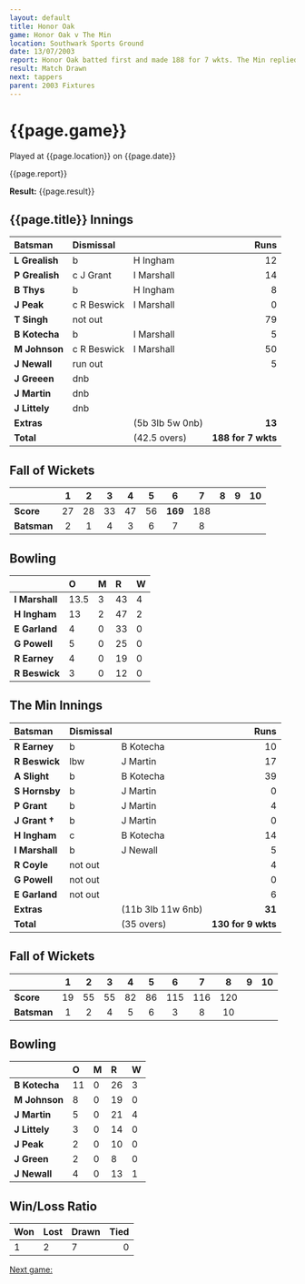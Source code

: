 ```yaml
---
layout: default
title: Honor Oak
game: Honor Oak v The Min
location: Southwark Sports Ground
date: 13/07/2003
report: Honor Oak batted first and made 188 for 7 wkts. The Min replied with 130 for 9 wkts when time ran out
result: Match Drawn
next: tappers
parent: 2003 Fixtures
---
```


# {{page.game}}

Played at {{page.location}} on {{page.date}}

{{page.report}}

**Result:** {{page.result}}

## {{page.title}} Innings

| Batsman | Dismissal |  | Runs |
|:---|:---|---|---:|
| **L Grealish** | b | H Ingham | 12 |
| **P Grealish** | c J Grant | I Marshall | 14 |
| **B Thys** | b | H Ingham | 8 |
| **J Peak** | c R Beswick | I Marshall | 0 |
| **T Singh** | not out |  | 79 |
| **B Kotecha** | b | I Marshall | 5 |
| **M Johnson** | c R Beswick | I Marshall | 50 |
| **J Newall** | run out |  | 5 |
| **J Greeen** | dnb |  |  |
| **J Martin** | dnb |  |  |
| **J Littely** | dnb |  |  |
| **Extras** | | (5b 3lb 5w 0nb) | **13** |
| **Total** | | (42.5 overs) | ****188 for 7 wkts**** |

## Fall of Wickets

| | 1 | 2 | 3 | 4 | 5 | 6 | 7 | 8 | 9 | 10 |
|---|:---:|:---:|:---:|:---:|:---:|:---:|:---:|:---:|:---:|:---:|
| **Score** | 27 | 28 | 33 | 47 | 56 | **169** | 188 |  |  |  |
| **Batsman** | 2 | 1 | 4 | 3 | 6 | 7 | 8 |  |  |  |

## Bowling

| | O | M | R | W |
|---|:---|:---|:---|:---|
| **I Marshall** | 13.5 | 3 | 43 | 4 |
| **H Ingham** | 13 | 2 | 47 | 2 |
| **E Garland** | 4 | 0 | 33 | 0 |
| **G Powell** | 5 | 0 | 25 | 0 |
| **R Earney** | 4 | 0 | 19 | 0 |
| **R Beswick** | 3 | 0 | 12 | 0 |

## The Min Innings

| Batsman | Dismissal |  | Runs |
|:---|:---|---|---:|
| **R Earney** | b | B Kotecha | 10 |
| **R Beswick** | lbw | J Martin| 17 |
| **A Slight** | b | B Kotecha | 39 |
| **S Hornsby** | b | J Martin | 0 |
| **P Grant** | b | J Martin | 4 |
| **J Grant &#8224;** | b | J Martin | 0 |
| **H Ingham** | c | B Kotecha | 14 |
| **I Marshall** | b | J Newall | 5 |
| **R Coyle** | not out |  | 4 |
| **G Powell** | not out |  | 0 |
| **E Garland** | not out |  | 6 |
| **Extras** | | (11b 3lb 11w 6nb) | **31** |
| **Total** | | (35 overs) | ****130 for 9 wkts**** |

## Fall of Wickets

| | 1 | 2 | 3 | 4 | 5 | 6 | 7 | 8 | 9 | 10 |
|---|:---:|:---:|:---:|:---:|:---:|:---:|:---:|:---:|:---:|:---:|
| **Score** | 19 | 55 | 55 | 82 | 86 | 115 | 116 | 120 |  |  |
| **Batsman** | 1 | 2 | 4 | 5 | 6 | 3 | 8 | 10 |  |  |

## Bowling

| | O | M | R | W |
|---|:---|:---|:---|:---|
| **B Kotecha** | 11 | 0 | 26 | 3 |
| **M Johnson** | 8 | 0 | 19 | 0 |
| **J Martin** | 5 | 0 | 21 | 4 |
| **J Littely** | 3 | 0 | 14 | 0 |
| **J Peak** | 2 | 0 | 10 | 0 |
| **J Green** | 2 | 0 | 8 | 0 |
| **J Newall** | 4 | 0 | 13 | 1 |

## Win/Loss Ratio

| Won | Lost | Drawn | Tied |
|:---|:---|:---|---:|
| 1 | 2 | 7 | 0 |

[Next game:]({{page.next}})